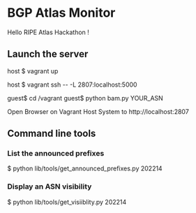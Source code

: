 # BGP Atlas Monitor

Hello RIPE Atlas Hackathon !

## Launch the server

host $ vagrant up

host $ vagrant ssh -- -L 2807:localhost:5000

guest$ cd /vagrant
guest$ python bam.py YOUR_ASN

Open Browser on Vagrant Host System to http://localhost:2807


## Command line tools

### List the announced prefixes
$ python lib/tools/get_announced_prefixes.py 202214

### Display an ASN visibility
$ python lib/tools/get_visiiblity.py 202214
